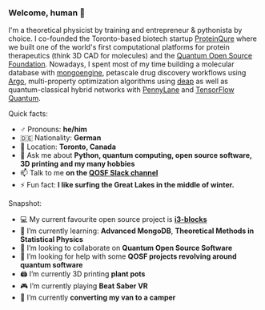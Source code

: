 ### Welcome, human 👋

I'm a theoretical physicist by training and entrepreneur & pythonista by choice. I co-founded the Toronto-based biotech startup [ProteinQure](https://proteinqure.com) where we built one of the world's first computational platforms for protein therapeutics (think 3D CAD for molecules) and the [Quantum Open Source Foundation](https://qosf.org). Nowadays, I spent most of my time building a molecular database with [mongoengine](https://github.com/MongoEngine/mongoengine), petascale drug discovery workflows using [Argo](https://github.com/argoproj/argo-workflows), multi-property optimization algorithms using [deap](https://github.com/DEAP/deap) as well as quantum-classical hybrid networks with [PennyLane](https://github.com/PennyLaneAI/pennylane) and [TensorFlow Quantum](https://github.com/tensorflow/quantum).

Quick facts:

- ♂️ Pronouns: **he/him**
- 🇩🇪 Nationality: **German**
- 📍 Location: **Toronto, Canada**
- 💬 Ask me about **Python, quantum computing, open source software, 3D printing and my many hobbies**
- 📫 Talk to me **on the [QOSF Slack channel](https://qosf.org/join)**
- ⚡ Fun fact: **I like surfing the Great Lakes in the middle of winter.**

Snapshot:

- 💻 My current favourite open source project is **[i3-blocks](https://github.com/vivien/i3blocks)**
- 🌱 I’m currently learning: **Advanced MongoDB**, **Theoretical Methods in Statistical Physics**
- 👯 I’m looking to collaborate on **Quantum Open Source Software**
- 🤔 I’m looking for help with some **QOSF projects revolving around quantum software**
- 🖨️ I’m currently 3D printing **plant pots**
- 🎮 I’m currently playing **Beat Saber VR**
- 🚐 I’m currently **converting my van to a camper**
